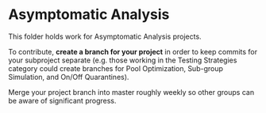# Asymptomatic Analysis #

This folder holds work for Asymptomatic Analysis projects.

To contribute, __create a branch for your project__ in order to keep commits for your subproject separate (e.g. those working in the Testing Strategies category could create branches for Pool Optimization, Sub-group Simulation, and On/Off Quarantines).

Merge your project branch into master roughly weekly so other groups can be aware of significant progress.
